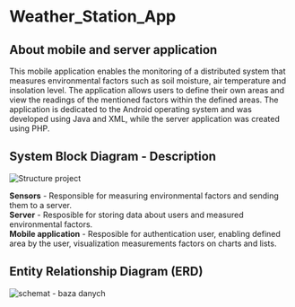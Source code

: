 # Weather_Station_App

## About mobile and server application

This mobile application enables the monitoring of a distributed system that measures environmental factors such as soil moisture, air temperature and insolation level. The application allows users to define their own areas and view the readings of the mentioned factors within the defined areas. The application is dedicated to the Android operating system and was developed using Java and XML, while the server application was created using PHP.

## System Block Diagram - Description

![Structure project](https://user-images.githubusercontent.com/70532979/227450117-b2d947b0-8ba6-4156-8011-e4fc40d6a6b5.png)

<b>Sensors</b> - Responsible for measuring environmental factors and sending them to a server. <br>
<b>Server</b> - Resposible for storing data about users and measured environmental factors. <br>
<b>Mobile application</b> - Resposible for authentication user, enabling defined area by the user, visualization measurements factors on charts and lists. <br>

## Entity Relationship Diagram (ERD)

![schemat - baza danych ](https://user-images.githubusercontent.com/70532979/227714144-cc9808d6-54c3-42f6-a6d8-72f22fcc7564.png)



